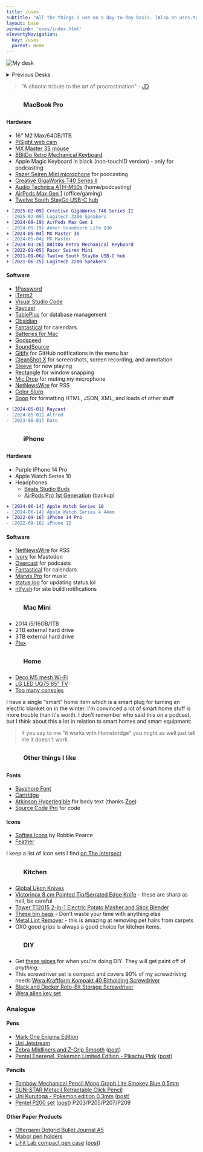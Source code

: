 ```yaml
---
title: /uses
subtitle: "All the things I use on a day-to-day basis. [Also on uses.tech](https://uses.tech/)."
layout: base
permalink: 'uses/index.html'
eleventyNavigation:
  key: /uses
  parent: Home
---
```


<style>
    h3 {
        display: flex;
        align-items: center;
    }

    h3 svg {
        width: 35px;
        height: 35px;
        margin-right: 10px;
    }
</style>

![My desk](https://cdn.rknight.me/site/desk-2025.jpg)

<details>
    <summary>Previous Desks</summary>
    <ul>
        <li><a href="https://cdn.rknight.me/site/desk-2024.jpg" target="_blank">2024</a></li>
        <li><a href="https://cdn.rknight.me/site/desk-2023.jpg" target="_blank">2023</a></li>
    </ul>
</details>

> "A chaotic tribute to the art of procrastination" - [JD](https://jdburch.com)

<h3><svg class="icon"><use xlink:href="#maccy"></use></svg>MacBook Pro</h3>

#### Hardware

- 16" M2 Max/64GB/1TB
- [PiSight web cam](https://rknight.me/building-a-pisight/)
- [MX Master 3S mouse](https://www.logitech.com/en-gb/products/mice/mx-master-3s.910-006559.html)
- [8BitDo Retro Mechanical Keyboard](https://www.8bitdo.com/retro-mechanical-keyboard/)
- Apple Magic Keyboard in black (non-touchID version) - only for podcasting 
- [Razer Seiren Mini microphone](https://www.razer.com/gb-en/streaming-microphones/razer-seiren-mini) for podcasting
- [Creative GigaWorks T40 Series II](https://uk.creative.com/p/speakers/gigaworks-t40-series-ii)
- [Audio Technica ATH-M50x](https://www.audio-technica.com/en-gb/ath-m50x) (home/podcasting)
- [AirPods Max Gen 1](https://en.wikipedia.org/wiki/AirPods_Max) (office/gaming)
- [Twelve South StayGo USB-C hub](https://www.twelvesouth.com/products/staygo-usb-c-hub)

```diff
+ [2025-02-09] Creative GigaWorks T40 Series II
- [2025-02-09] Logitech Z200 Speakers
+ [2024-09-19] AirPods Max Gen 1
- [2024-09-19] Anker Soundcore Life Q30
+ [2024-05-04] MX Master 3S
- [2024-05-04] MX Master
+ [2024-03-26] 8BitDo Retro Mechanical Keyboard
+ [2022-01-05] Razer Seiren Mini
+ [2021-09-06] Twelve South StayGo USB-C hub
+ [2021-06-25] Logitech Z200 Speakers
```

#### Software

- [1Password](https://1password.com)
- [iTerm2](https://iterm2.com/)
- [Visual Studio Code](https://code.visualstudio.com/)
- [Raycast](https://www.raycast.com)
- [TablePlus](https://tableplus.com/) for database management
- [Obsidian](https://obsidian.md)
- [Fantastical](https://flexibits.com/fantastical) for calendars.
- [Batteries for Mac](https://www.fadel.io/batteries)
- [Godspeed](https://godspeedapp.com/a/RKNIGHT25)
- [SoundSource](https://rogueamoeba.com/soundsource/)
- [Gitify](https://www.gitify.io/) for GitHub notifications in the menu bar
- [CleanShot X](https://cleanshot.com) for screenshots, screen recording, and annotation
- [Sleeve](https://replay.software/sleeve) for now playing
- [Rectangle](https://rectangleapp.com/) for window snapping
- [Mic Drop](https://getmicdrop.com/) for muting my microphone
- [NetNewsWire](https://netnewswire.com/) for RSS
- [Color Slurp](https://colorslurp.com/)
- [Boop](https://boop.okat.best/) for formatting HTML, JSON, XML, and loads of other stuff

```diff
+ [2024-05-01] Raycast
- [2024-05-01] Alfred
- [2023-08-01] Dato
```

<h3><svg class="icon"><use xlink:href="#iphone"></use></svg>iPhone</h3>

#### Hardware

- Purple iPhone 14 Pro
- Apple Watch Series 10
- Headphones
    - [Beats Studio Buds](https://www.beatsbydre.com/uk/earbuds/studio-buds)
    - [AirPods Pro 1st Generation](https://support.apple.com/kb/SP811?locale=en_US) (backup)

```diff
+ [2024-06-14] Apple Watch Series 10
- [2024-06-14] Apple Watch Series 4 44mm
+ [2022-09-16] iPhone 14 Pro
- [2022-09-16] iPhone 12
```

#### Software

- [NetNewsWire](https://netnewswire.com/) for RSS
- [Ivory](https://tapbots.com/ivory/) for Mastodon
- [Overcast](https://overcast.fm/) for podcasts
- [Fantastical](https://flexibits.com/fantastical) for calendars
- [Marvis Pro](https://apps.apple.com/app/marvis-pro/id1447768809) for music
- [status.log](https://apps.apple.com/gb/app/status-log/id6444921793) for updating status.lol
- [ntfy.sh](https://ntfy.sh/) for site build notifications

<h3><svg class="icon"><use xlink:href="#macmini"></use></svg>Mac Mini</h3>

- 2014 i5/16GB/1TB
- 2TB external hard drive
- 3TB external hard drive
- [Plex](https://www.plex.tv/en-gb/)

<h3><svg class="icon"><use xlink:href="#home"></use></svg>Home</h3>

- [Deco M5 mesh Wi-Fi](https://www.tp-link.com/uk/home-networking/deco/deco-m5/#deco)
- [LG LED UQ75 65" TV](https://www.lg.com/uk/tvs/lg-65uq75006lf)
- [Too many consoles](/collections/games)

I have a single "smart" home item which is a smart plug for turning an electric blanket on in the winter. I'm convinced a lot of smart home stuff is more trouble than it's worth. I don't remember who said this on a podcast, but I think about this a lot in relation to smart homes and smart equipment:

> If you say to me "it works with Homebridge" you might as well just tell me it doesn't work

<h3><svg class="icon"><use xlink:href="#heart"></use></svg>Other things I like</h3>

#### Fonts

- [Bayshore Font](https://www.myfonts.com/collections/bayshore-font-set-sail-studios)
- [Cartridge](https://simplebits.shop/collections/fonts/products/cartridge)
- [Atkinson Hyperlegible](https://brailleinstitute.org/freefont) for body text (thanks [Zoe](https://zoeaubert.me))
- [Source Code Pro](https://github.com/adobe-fonts/source-code-pro) for code

#### Icons

- [Softies Icons](https://www.robbiepearce.com/softies) by Robbie Pearce
- [Feather](https://feathericons.com/)

I keep a list of icon sets I find [on The Intersect](https://rknight.me/intersect/web/toolkit/)

<h3><svg class="icon"><use xlink:href="#kitchen"></use></svg>Kitchen</h3>

- [Global Ukon Knives](https://www.globalknives.uk/knife-types-c1/knife-sets-c13/gu-505-6b-global-ukon-6-pce-knife-block-set-p1190)
- [Victorinox 8 cm Pointed Tip/Serrated Edge Knife](https://www.amazon.co.uk/gp/product/B0050DIPMC/ref=ppx_yo_dt_b_search_asin_title?ie=UTF8&psc=1) - these are sharp as hell, be careful
- [Tower T12015 2-in-1 Electric Potato Masher and Stick Blender](https://www.amazon.co.uk/Tower-T12015-Electric-Adjustable-Ergonomic/dp/B0123I5RNQ)
- [These bin bags](https://www.amazon.co.uk/gp/product/B017WUSUNE/ref=ppx_yo_dt_b_search_asin_title?ie=UTF8&psc=1) - Don't waste your time with anything else
- [Metal Lint Remover](https://www.amazon.co.uk/gp/product/B08FD5QMZR/ref=ppx_yo_dt_b_search_asin_title?ie=UTF8&psc=1) - this is amazing at removing pet hairs from carpets
- OXO good grips is always a good choice for kitchen items.

<h3><svg class="icon"><use xlink:href="#diy"></use></svg>DIY</h3>

- Get [these wipes](https://www.diy.com/departments/big-wipes-scrub-clean-unscented-wipes-pack-of-40/36327_BQ.prd) for when you're doing DIY. They will get paint off of _anything_.
- This screwdriver set is compact and covers 90% of my screwdriving needs [Wera Kraftform Kompakt 40 Bitholding Screwdriver](https://www.amazon.co.uk/gp/product/B000X1UXXK/ref=ppx_yo_dt_b_search_asin_title?ie=UTF8&psc=1)
- [Black and Decker Roto-Bit Storage Screwdriver](https://www.amazon.co.uk/gp/product/B01MUHXX24/ref=ppx_yo_dt_b_search_asin_title?ie=UTF8&psc=1)
- [Wera allen key set](https://www.amazon.co.uk/gp/product/B009ODV0OE/ref=ppx_yo_dt_b_search_asin_title?ie=UTF8&th=1)

### Analogue

#### Pens

- [Mark One Enigma Edition](https://rknight.me/blog/mark-one-enigma-edition-pen-review/)
- [Uni Jetstream](https://www.jetpens.com/blog/Uni-Jetstream-A-Comprehensive-Guide/pt/758)
- [Zebra Mildliners and Z-Grip Smooth](https://www.tesco.com/groceries/en-GB/products/312091022) ([post](https://rknight.me/blog/zebra-big-30-pack-of-pens/))
- [Pentel Eneregel, Pokemon Limited Edition - Pikachu Pink](https://www.afth.co.uk/pentel---eneregel---pokemon-limited-edition---pickachu-pink-57787-p.asp) ([post](https://rknight.me/notes/202501292224/))

#### Pencils

- [Tombow Mechanical Pencil Mono Graph Lite Smokey Blue 0.5mm](https://www.amazon.co.uk/dp/B0CZ6ZLKP4)
- [SUN-STAR Metacil Retractable Click Pencil](https://www.amazon.co.uk/dp/B0BKRV5PJF)
- [Uni Kurutoga - Pokemon edition 0.3mm](https://www.afth.co.uk/uni---kurutoga---pokemon-collection-03mm---pocket-monsters-always-together-57277-p.asp) ([post](https://rknight.me/notes/202501292224/))
- [Pentel P200 set](https://www.pentel.co.uk/product/p200-automatic-pencils) ([post](https://rknight.me/notes/202502061251/)) P203/P205/P207/P209

#### Other Paper Products

- [Ottergami Dotgrid Bullet Journal A5](https://www.amazon.co.uk/dp/B07DHJNNR3)
- [Mabor pen holders](https://www.amazon.co.uk/dp/B0CSMZL829)
- [Lihit Lab compact pen case](https://cultpens.com/products/lihit-lab-compact-pen-case) ([post](https://rknight.me/blog/lihit-labs-compact-pen-case-review/))

